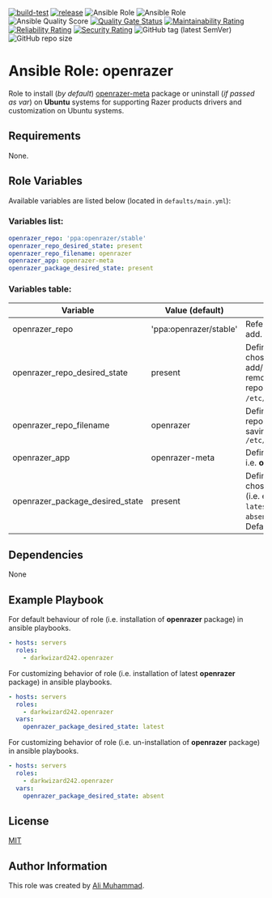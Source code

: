 [![build-test](https://github.com/darkwizard242/ansible-role-openjdk8/workflows/build-and-test/badge.svg?branch=master)](https://github.com/darkwizard242/ansible-role-openjdk8/actions?query=workflow%3Abuild-and-test) [![release](https://github.com/darkwizard242/ansible-role-openjdk8/workflows/release/badge.svg)](https://github.com/darkwizard242/ansible-role-openjdk8/actions?query=workflow%3Arelease) ![Ansible Role](https://img.shields.io/ansible/role/43078?color=dark%20green%20) ![Ansible Role](https://img.shields.io/ansible/role/d/43078?label=role%20downloads) ![Ansible Quality Score](https://img.shields.io/ansible/quality/43078?label=ansible%20quality%20score) [![Quality Gate Status](https://sonarcloud.io/api/project_badges/measure?project=ansible-role-openjdk8&metric=alert_status)](https://sonarcloud.io/dashboard?id=ansible-role-openjdk8) [![Maintainability Rating](https://sonarcloud.io/api/project_badges/measure?project=ansible-role-openjdk8&metric=sqale_rating)](https://sonarcloud.io/dashboard?id=ansible-role-openjdk8) [![Reliability Rating](https://sonarcloud.io/api/project_badges/measure?project=ansible-role-openjdk8&metric=reliability_rating)](https://sonarcloud.io/dashboard?id=ansible-role-openjdk8) [![Security Rating](https://sonarcloud.io/api/project_badges/measure?project=ansible-role-openjdk8&metric=security_rating)](https://sonarcloud.io/dashboard?id=ansible-role-openjdk8) ![GitHub tag (latest SemVer)](https://img.shields.io/github/tag/darkwizard242/ansible-role-openrazer?label=release) ![GitHub repo size](https://img.shields.io/github/repo-size/darkwizard242/ansible-role-openrazer?color=orange&style=flat-square)

# Ansible Role: openrazer

Role to install (_by default_) [openrazer-meta](https://openrazer.github.io/) package or uninstall (_if passed as var_) on **Ubuntu** systems for supporting Razer products drivers and customization on Ubuntu systems.

## Requirements

None.

## Role Variables

Available variables are listed below (located in `defaults/main.yml`):

### Variables list:

```yaml
openrazer_repo: 'ppa:openrazer/stable'
openrazer_repo_desired_state: present
openrazer_repo_filename: openrazer
openrazer_app: openrazer-meta
openrazer_package_desired_state: present
```

### Variables table:

Variable                        | Value (default)        | Description
------------------------------- | ---------------------- | ----------------------------------------------------------------------------------------------------------------------------------------------------------
openrazer_repo                  | 'ppa:openrazer/stable' | Refers to the ppa repo to add.
openrazer_repo_desired_state    | present                | Defined to dynamically chose whether to add/keep (i.e. `present`) or remove (i.e. `absent`) the repository file list from `/etc/apt/sources.list.d`.
openrazer_repo_filename         | openrazer              | Defined to set the repository file name for saving in `/etc/apt/sources.list.d`
openrazer_app                   | openrazer-meta         | Defines the app to install i.e. **openrazer-meta**
openrazer_package_desired_state | present                | Defined to dynamically chose whether to install (i.e. either `present` or `latest`) or uninstall (i.e. `absent`) the package. Default is set to `present`.

## Dependencies

None

## Example Playbook

For default behaviour of role (i.e. installation of **openrazer** package) in ansible playbooks.

```yaml
- hosts: servers
  roles:
    - darkwizard242.openrazer
```

For customizing behavior of role (i.e. installation of latest **openrazer** package) in ansible playbooks.

```yaml
- hosts: servers
  roles:
    - darkwizard242.openrazer
  vars:
    openrazer_package_desired_state: latest
```

For customizing behavior of role (i.e. un-installation of **openrazer** package) in ansible playbooks.

```yaml
- hosts: servers
  roles:
    - darkwizard242.openrazer
  vars:
    openrazer_package_desired_state: absent
```

## License

[MIT](https://github.com/darkwizard242/ansible-role-openrazer/blob/master/LICENSE)

## Author Information

This role was created by [Ali Muhammad](https://www.linkedin.com/in/ali-muhammad-759791130/).
